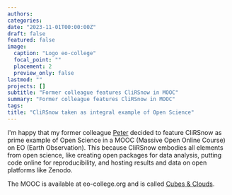 ```yaml
---
authors:
categories:
date: "2023-11-01T00:00:00Z"
draft: false
featured: false
image:
  caption: "Logo eo-college"
  focal_point: ""
  placement: 2
  preview_only: false
lastmod: ""
projects: []
subtitle: "Former colleague features CliRSnow in MOOC"
summary: "Former colleague features CliRSnow in MOOC"
tags:
title: "CliRSnow taken as integral example of Open Science"
---
```


I'm happy that my former colleague [Peter](/author/peter-james-zellner/) decided to feature CliRSnow as prime example of Open Science in a MOOC (Massive Open Online Course) on EO (Earth Observation). This because CliRSnow embodies all elements from open science, like creating open packages for data analysis, putting code online for reproducibility, and hosting results and data on open platforms like Zenodo. 

The MOOC is available at eo-college.org and is called [Cubes & Clouds](https://eo-college.org/courses/cubes-and-clouds/).



